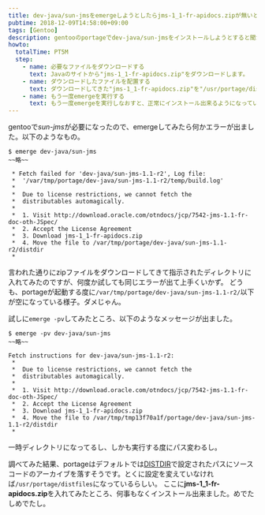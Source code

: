 ```yaml
---
title: dev-java/sun-jmsをemergeしようとしたらjms-1_1-fr-apidocs.zipが無いとか言われる
pubtime: 2018-12-09T14:58:00+09:00
tags: [Gentoo]
description: gentooのportageでdev-java/sun-jmsをインストールしようとすると聞かれるライセンス問題への対処方法です。
howto:
  totalTime: PT5M
  step:
    - name: 必要なファイルをダウンロードする
      text: Javaのサイトから"jms-1_1-fr-apidocs.zip"をダウンロードします。
    - name: ダウンロードしたファイルを配置する
      text: ダウンロードしてきた"jms-1_1-fr-apidocs.zip"を"/usr/portage/distfiles"以下に保存します。
    - name: もう一度emergeを実行する
      text: もう一度emergeを実行しなおすと、正常にインストール出来るようになっているはずです。
---
```


gentooで*sun-jms*が必要になったので、emergeしてみたら何かエラーが出ました。以下のようなもの。

```
$ emerge dev-java/sun-jms
~~略~~

 * Fetch failed for 'dev-java/sun-jms-1.1-r2', Log file:
 *  '/var/tmp/portage/dev-java/sun-jms-1.1-r2/temp/build.log'
 *
 *  Due to license restrictions, we cannot fetch the
 *  distributables automagically.
 *
 *  1. Visit http://download.oracle.com/otndocs/jcp/7542-jms-1.1-fr-doc-oth-JSpec/
 *  2. Accept the License Agreement
 *  3. Download jms-1_1-fr-apidocs.zip
 *  4. Move the file to /var/tmp/portage/dev-java/sun-jms-1.1-r2/distdir
 *
```

言われた通りにzipファイルをダウンロードしてきて指示されたディレクトリに入れてみたのですが、何度か試しても同じエラーが出て上手くいかず。
どうも、portageが起動する度に`/var/tmp/portage/dev-java/sun-jms-1.1-r2/`以下が空になっている様子。ダメじゃん。

試しに`emerge -pv`してみたところ、以下のようなメッセージが出ました。

```
$ emerge -pv dev-java/sun-jms
~~略~~

Fetch instructions for dev-java/sun-jms-1.1-r2:
 * 
 *  Due to license restrictions, we cannot fetch the
 *  distributables automagically.
 * 
 *  1. Visit http://download.oracle.com/otndocs/jcp/7542-jms-1.1-fr-doc-oth-JSpec/
 *  2. Accept the License Agreement
 *  3. Download jms-1_1-fr-apidocs.zip
 *  4. Move the file to /var/tmp/tmp13f70a1f/portage/dev-java/sun-jms-1.1-r2/distdir
 *
```

一時ディレクトリになってるし、しかも実行する度にパス変わるし。

調べてみた結果、portageはデフォルトでは[DISTDIR](https://wiki.gentoo.org/wiki/DISTDIR/ja)で設定されたパスにソースコードのアーカイブを落すそうです。とくに設定を変えていなければ`/usr/portage/distfiles`になっているらしい。
ここに**jms-1_1-fr-apidocs.zip**を入れてみたところ、何事もなくインストール出来ました。めでたしめでたし。
